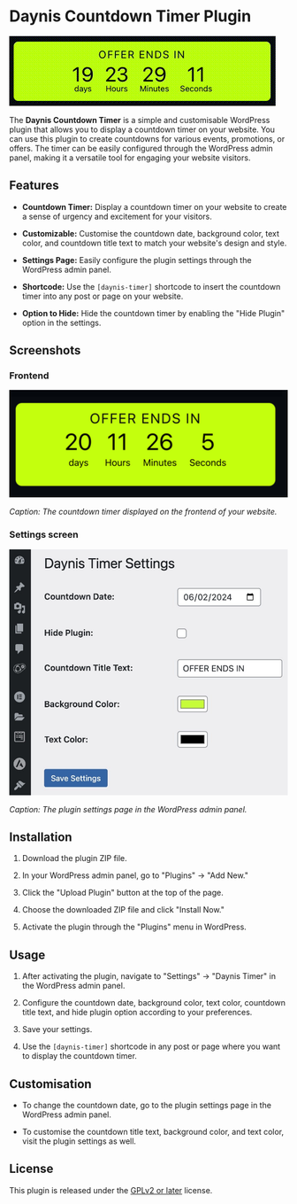 # Daynis Countdown Timer Plugin

![Frontend Countdown Timer](screenshots/demo.gif)

The **Daynis Countdown Timer** is a simple and customisable WordPress plugin that allows you to display a countdown timer on your website. You can use this plugin to create countdowns for various events, promotions, or offers. The timer can be easily configured through the WordPress admin panel, making it a versatile tool for engaging your website visitors.

## Features

- **Countdown Timer:** Display a countdown timer on your website to create a sense of urgency and excitement for your visitors.

- **Customizable:** Customise the countdown date, background color, text color, and countdown title text to match your website's design and style.

- **Settings Page:** Easily configure the plugin settings through the WordPress admin panel.

- **Shortcode:** Use the `[daynis-timer]` shortcode to insert the countdown timer into any post or page on your website. 

- **Option to Hide:** Hide the countdown timer by enabling the "Hide Plugin" option in the settings.

## Screenshots

### Frontend

![Frontend Countdown Timer](screenshots/frontend.jpeg)

*Caption: The countdown timer displayed on the frontend of your website.*

### Settings screen

![Backend Plugin Settings](screenshots/backend.jpg)

*Caption: The plugin settings page in the WordPress admin panel.*

## Installation

1. Download the plugin ZIP file.

2. In your WordPress admin panel, go to "Plugins" -> "Add New."

3. Click the "Upload Plugin" button at the top of the page.

4. Choose the downloaded ZIP file and click "Install Now."

5. Activate the plugin through the "Plugins" menu in WordPress.

## Usage

1. After activating the plugin, navigate to "Settings" -> "Daynis Timer" in the WordPress admin panel.

2. Configure the countdown date, background color, text color, countdown title text, and hide plugin option according to your preferences.

3. Save your settings.

4. Use the `[daynis-timer]` shortcode in any post or page where you want to display the countdown timer.

## Customisation

- To change the countdown date, go to the plugin settings page in the WordPress admin panel.

- To customise the countdown title text, background color, and text color, visit the plugin settings as well.

## License

This plugin is released under the [GPLv2 or later](https://www.gnu.org/licenses/gpl-2.0.html) license.

